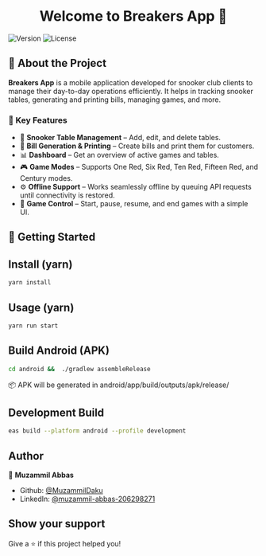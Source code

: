 <h1 align="center">Welcome to Breakers App 👋</h1>
<p>
  <img alt="Version" src="https://img.shields.io/badge/version-1.0.0-blue.svg?cacheSeconds=2592000" />
    <img alt="License" src="https://img.shields.io/badge/license-MIT-green.svg" />
</p>

## 📱 About the Project

**Breakers App** is a mobile application developed for snooker club clients to manage their day-to-day operations efficiently. It helps in tracking snooker tables, generating and printing bills, managing games, and more.

### 🎯 Key Features

- 🎱 **Snooker Table Management** – Add, edit, and delete tables.
- 🧾 **Bill Generation & Printing** – Create bills and print them for customers.
- 📊 **Dashboard** – Get an overview of active games and tables.
- 🎮 **Game Modes** – Supports One Red, Six Red, Ten Red, Fifteen Red, and Century modes.
- ⚙️ **Offline Support** – Works seamlessly offline by queuing API requests until connectivity is restored.
- 🔁 **Game Control** – Start, pause, resume, and end games with a simple UI.

## 🚀 Getting Started

## Install (yarn)

```sh
yarn install
```

## Usage (yarn)

```sh
yarn run start
```

## Build Android (APK)
```sh
cd android &&  ./gradlew assembleRelease
```
📦 APK will be generated in android/app/build/outputs/apk/release/

## Development Build
```sh
eas build --platform android --profile development
```


## Author

👤 **Muzammil Abbas**

* Github: [@MuzammilDaku](https://github.com/MuzammilDaku)
* LinkedIn: [@muzammil-abbas-206298271](https://linkedin.com/in/muzammil-abbas-206298271)

## Show your support

Give a ⭐️ if this project helped you!